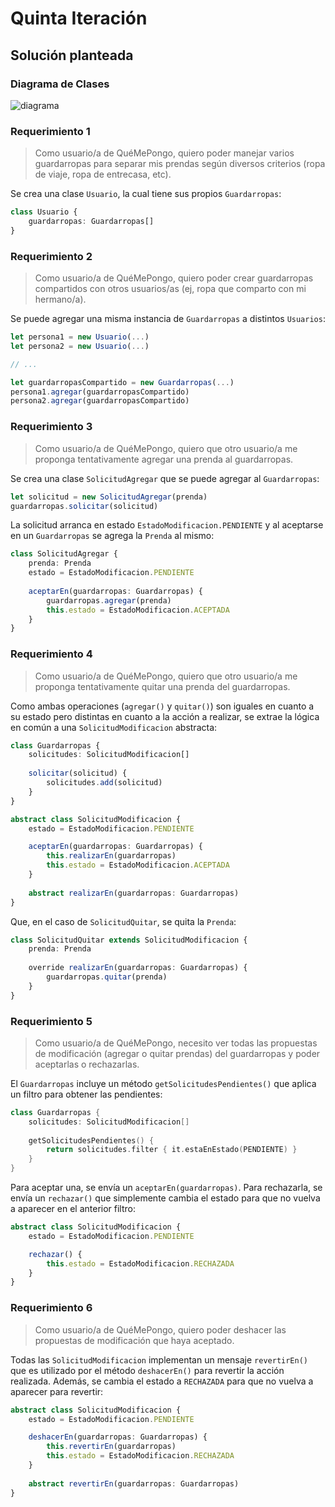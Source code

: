 # Quinta Iteración

## Solución planteada

### Diagrama de Clases

![diagrama](http://www.plantuml.com/plantuml/proxy?cache=no&src=https://raw.githubusercontent.com/RaniAgus/dds-jv-2022-que-me-pongo/main/docs/diagramas/iteracion-5.puml)

### Requerimiento 1
> Como usuario/a de QuéMePongo, quiero poder manejar varios guardarropas para
separar mis prendas según diversos criterios (ropa de viaje, ropa de
entrecasa, etc).

Se crea una clase `Usuario`, la cual tiene sus propios `Guardarropas`:
```ts
class Usuario {
    guardarropas: Guardarropas[]
}
```

### Requerimiento 2
> Como usuario/a de QuéMePongo, quiero poder crear guardarropas compartidos con
otros usuarios/as (ej, ropa que comparto con mi hermano/a).

Se puede agregar una misma instancia de `Guardarropas` a distintos `Usuarios`:

```ts
let persona1 = new Usuario(...)
let persona2 = new Usuario(...)

// ...

let guardarropasCompartido = new Guardarropas(...)
persona1.agregar(guardarropasCompartido)
persona2.agregar(guardarropasCompartido)
```

### Requerimiento 3
> Como usuario/a de QuéMePongo, quiero que otro usuario/a me proponga
tentativamente agregar una prenda al guardarropas.

Se crea una clase `SolicitudAgregar` que se puede agregar al `Guardarropas`:

```ts
let solicitud = new SolicitudAgregar(prenda)
guardarropas.solicitar(solicitud)
```

La solicitud arranca en estado `EstadoModificacion.PENDIENTE` y al aceptarse en
un `Guardarropas` se agrega la `Prenda` al mismo:

```ts
class SolicitudAgregar {
    prenda: Prenda
    estado = EstadoModificacion.PENDIENTE
    
    aceptarEn(guardarropas: Guardarropas) {
        guardarropas.agregar(prenda)
        this.estado = EstadoModificacion.ACEPTADA
    }
}
```

### Requerimiento 4
> Como usuario/a de QuéMePongo, quiero que otro usuario/a me proponga
tentativamente quitar una prenda del guardarropas.

Como ambas operaciones (`agregar()` y `quitar()`) son iguales en cuanto a su 
estado pero distintas en cuanto a la acción a realizar, se extrae la lógica en
común a una `SolicitudModificacion` abstracta:

```ts
class Guardarropas {
    solicitudes: SolicitudModificacion[]
    
    solicitar(solicitud) {
        solicitudes.add(solicitud)
    }
}

abstract class SolicitudModificacion {
    estado = EstadoModificacion.PENDIENTE

    aceptarEn(guardarropas: Guardarropas) {
        this.realizarEn(guardarropas)
        this.estado = EstadoModificacion.ACEPTADA
    }
    
    abstract realizarEn(guardarropas: Guardarropas)
}
```

Que, en el caso de `SolicitudQuitar`, se quita la `Prenda`:

```ts
class SolicitudQuitar extends SolicitudModificacion {
    prenda: Prenda
    
    override realizarEn(guardarropas: Guardarropas) {
        guardarropas.quitar(prenda)
    }
}
```

### Requerimiento 5
> Como usuario/a de QuéMePongo, necesito ver todas las propuestas de
modificación (agregar o quitar prendas) del guardarropas y poder aceptarlas o
rechazarlas.

El `Guardarropas` incluye un método `getSolicitudesPendientes()` que aplica un
filtro para obtener las pendientes:

```kotlin
class Guardarropas {
    solicitudes: SolicitudModificacion[]
    
    getSolicitudesPendientes() {
        return solicitudes.filter { it.estaEnEstado(PENDIENTE) }
    }
}
```

Para aceptar una, se envía un `aceptarEn(guardarropas)`. Para rechazarla, se 
envía un `rechazar()` que simplemente cambia el estado para que no vuelva a
aparecer en el anterior filtro:

```ts
abstract class SolicitudModificacion {
    estado = EstadoModificacion.PENDIENTE

    rechazar() {
        this.estado = EstadoModificacion.RECHAZADA
    }
}
```

### Requerimiento 6
> Como usuario/a de QuéMePongo, quiero poder deshacer las propuestas de
modificación que haya aceptado.

Todas las `SolicitudModificacion` implementan un mensaje `revertirEn()` que es
utilizado por el método `deshacerEn()` para revertir la acción realizada. 
Además, se cambia el estado a `RECHAZADA` para que no vuelva a aparecer para
revertir:

```ts
abstract class SolicitudModificacion {
    estado = EstadoModificacion.PENDIENTE

    deshacerEn(guardarropas: Guardarropas) {
        this.revertirEn(guardarropas)
        this.estado = EstadoModificacion.RECHAZADA
    }
    
    abstract revertirEn(guardarropas: Guardarropas)
}
```


<!--
## Cambios post Puesta en Común

### Diagrama de Clases

![diagrama](http://www.plantuml.com/plantuml/proxy?cache=no&src=https://raw.githubusercontent.com/RaniAgus/dds-jv-2022-que-me-pongo/main/docs/diagramas/iteracion-N-cambios.puml)

### Requerimiento 1

### Requerimiento 2

...

### Requerimiento N
-->
